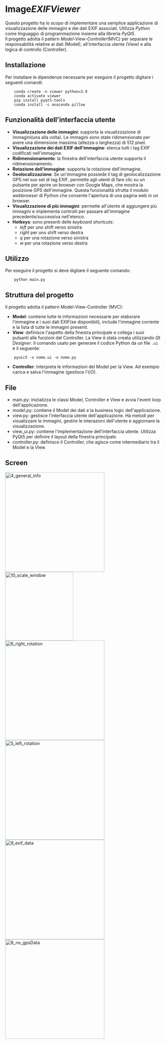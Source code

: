# Image*EXIFViewer*
Questo progetto ha lo scopo di implementare una semplice applicazione di visualizzazione delle immagini e dei dati EXIF associati. Utilizza *Python* come linguaggio di programmazione insieme alla libreria *PyQt5*. 
<br>Il progetto adotta il pattern *Model-View-Controller*(MVC) per separare le responsabilità relative ai dati (Model), all'interfaccia utente (View) e alla logica di controllo (Controller).

## Installazione
Per installare le dipendenze necessarie per eseguire il progetto digitare i seguenti comandi:
```
    conda create -n viewer python=3.9
    conda activate viewer
    pip install pyqt5-tools
    conda install -c anaconda pillow
```
## Funzionalità dell'interfaccia utente
* **Visualizzazione delle immagini**: supporta la visualizzazione di immagini(una alla volta). Le immagini sono state ridimensionate per avere una dimensione massima (altezza o larghezza) di 512 pixel.
* **Visualizzazione dei dati EXIF dell'immagine**: elenca tutti i tag EXIF codificati nell'immagine.
* **Ridimensionamento**: la finestra dell'interfaccia utente supporta il ridimensionamento.
* **Rotazione dell'immagine**: supporta la rotazione dell'immagine. 
* **Geolocalizzazione**: Se un'immagine possiede il tag di geolocalizzazione GPS nel suo set di tag EXIF, permette agli utenti di fare clic su un pulsante per aprire un browser con Google Maps, che mostra la posizione GPS dell'immagine. Questa funzionalità sfrutta il modulo *webbrowser* di Python che consente l'apertura di una pagina web in un browser.
* **Visualizzazione di più immagini**: permette all'utente di aggiungere più immagini e implementa controlli per passare all'immagine precedente/successiva nell'elenco.
* **Hotkeys**: sono presenti delle *keyboard shortcuts*:
  *  *left* per uno shift verso sinistra
  *  *right* per uno shift verso destra
  *  *q* per una rotazione verso sinistra
  *  *w* per una rotazione verso destra
  
## Utilizzo
Per eseguire il progetto si deve digitare il seguente comando:
```
    python main.py
```
  
## Struttura del progetto
Il progetto adotta il pattern Model-View-Controller (MVC):
* **Model**: contiene tutte le informazioni necessarie per elaborare l'immagine e i suoi dati EXIF(se disponibili), include l'immagine corrente e la lista di tutte le immagini presenti. 
* **View**: definisce l'aspetto della finestra principale e collega i suoi pulsanti alle funzioni del Controller. La View è stata creata utilizzando *Qt Designer*. Il comando usato per generare il codice Python da un file `.ui` è il seguente:
```
    pyuic5 -x nome.ui -o nome.py
```
* **Controller**: Interpreta le informazioni del Model per la View. Ad esempio carica e salva l'immagine (gestisce l'I/O). 

## File
* main.py: inizializza le classi Model, Controller e View e avvia l'event loop dell'applicazione.
* model.py: contiene il Model dei dati e la business logic dell'applicazione. 
* view.py: gestisce l'interfaccia utente dell'applicazione. Ha metodi per visualizzare le immagini, gestire le interazioni dell'utente e aggiornare la visualizzazione.
* view_ui.py: contiene l'implementazione dell'interfaccia utente. Utilizza PyQt5 per definire il layout della finestra principale.
* controller.py: definisce il Controller, che agisce come intermediario tra il Model e la View. 

## Screen
<img width="320" alt="4_general_info" src="https://github.com/NikiDicostanzo/Image_EXIFViewer_/assets/32903530/9d8766b4-0326-4083-93fc-9e51e3c92454">
<img  width="220" alt="10_scale_window" src="https://github.com/NikiDicostanzo/Image_EXIFViewer_/assets/32903530/4f9ed415-69fa-4017-a3ad-693b8577ea8f"></div>
<img width="320" alt="6_right_rotation" src="https://github.com/NikiDicostanzo/Image_EXIFViewer_/assets/32903530/2416effd-0d8f-4036-b0c6-51226a393c14">
<img width="320" alt="5_left_rotation" src="https://github.com/NikiDicostanzo/Image_EXIFViewer_/assets/32903530/3374f73a-5c16-4709-b0b0-f99126a0ce8f">
<img width="320" alt="9_exif_data" src="https://github.com/NikiDicostanzo/Image_EXIFViewer_/assets/32903530/483d5d38-b532-430b-bcfa-4aa882c7195f">
<img width="320" alt="8_no_gpsData" src="https://github.com/NikiDicostanzo/Image_EXIFViewer_/assets/32903530/8c4d0274-5dd0-450f-8f48-173b6614725b">



